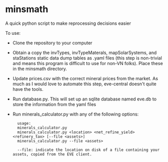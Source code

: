 minsmath
========

A quick python script to make reprocessing decisions easier

To use:
* Clone the repository to your computer
* Obtain a copy the invTypes, invTypeMaterals, mapSolarSystems, and staStations static data dump tables as .yaml files (this step is non-trivial and means this program is difficult to use for non-VN folks). Place these in the minsmath directory.
* Update prices.csv with the correct mineral prices from the market. As much as I would love to automate this step, eve-central doesn't quite have the tools.
* Run database.py. This will set up an sqlite database named eve.db to store the information from the yaml files
* Run minerals\_calculator.py with any of the following options:

        usage: 
        minerals_calculator.py    
        minerals_calculator.py <location> <net_refine_yield> <refinery_tax> [--file <assets>]    
        minerals_calculator.py --file <assets>

        --file: indicate the location on disk of a file containing your assets, copied from the EVE client.    

